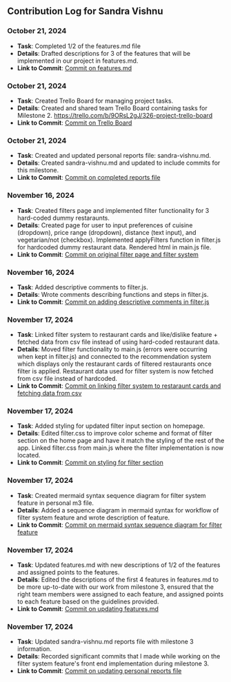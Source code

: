 ## Contribution Log for Sandra Vishnu

### October 21, 2024
- **Task**: Completed 1/2 of the features.md file
- **Details**:  Drafted descriptions for 3 of the features that will be implemented in our project in features.md.
- **Link to Commit**: [Commit on features.md](https://github.com/addie-p/Team20-Project/commit/0b5ceed2bb3f37968d5bd224f70a6785a9a2cf97)

### October 21, 2024
- **Task**: Created Trello Board for managing project tasks.
- **Details**: Created and shared team Trello Board containing tasks for Milestone 2. https://trello.com/b/9ORsL2gJ/326-project-trello-board
- **Link to Commit**: [Commit on Trello Board](https://github.com/addie-p/Team20-Project/commit/29501853070def6ff9160e73d0833b1aced97c9c)

### October 21, 2024
- **Task**: Created and updated personal reports file: sandra-vishnu.md.
- **Details**: Created sandra-vishnu.md and updated to include commits for this milestone.
- **Link to Commit**: [Commit on completed reports file](https://github.com/addie-p/Team20-Project/commit/8812684a1772b2b8d6958a7617d34e686ca90317)

### November 16, 2024
- **Task**: Created filters page and implemented filter functionality for 3 hard-coded dummy restaraunts.
- **Details**: Created page for user to input preferences of cuisine (dropdown), price range (dropdown), distance (text input), and vegetarian/not (checkbox). Implemented applyFilters function in filter.js for hardcoded dummy restaurant data. Rendered html in main.js file.
- **Link to Commit**: [Commit on original filter page and filter system](https://github.com/addie-p/Team20-Project/commit/020310e689505410918cb92bd40b1af17544d87e)


### November 16, 2024
- **Task**: Added descriptive comments to filter.js.
- **Details**: Wrote comments describing functions and steps in filter.js.
- **Link to Commit**: [Commit on adding descriptive comments in filter.js](https://github.com/addie-p/Team20-Project/commit/b97a0287f239fb96fe9373c73048673921ac9c90)


### November 17, 2024
- **Task**: Linked filter system to restaurant cards and like/dislike feature + fetched data from csv file instead of using hard-coded restaurant data.
- **Details**: Moved filter functionality to main.js (errors were occurring when kept in filter.js) and connected to the recommendation system which displays only the restaurant cards of filtered restaurants once filter is applied. Restaurant data used for filter system is now fetched from csv file instead of hardcoded.
- **Link to Commit**: [Commit on linking filter system to restaraunt cards and fetching data from csv](https://github.com/addie-p/Team20-Project/commit/555e8f9ce13c81d67a8646826de2f52f3f1437c6)


### November 17, 2024
- **Task**: Added styling for updated filter input section on homepage.
- **Details**: Edited filter.css to improve color scheme and format of filter section on the home page and have it match the styling of the rest of the app. Linked filter.css from main.js where the filter implementation is now located.
- **Link to Commit**: [Commit on styling for filter section](https://github.com/addie-p/Team20-Project/commit/6a75803427e370b94ae94311396a52e4840293e1)


### November 17, 2024
- **Task**: Created mermaid syntax sequence diagram for filter system feature in personal m3 file.
- **Details**: Added a sequence diagram in mermaid syntax for workflow of filter system feature and wrote description of feature.
- **Link to Commit**: [Commit on mermaid syntax sequence diagram for filter feature](https://github.com/addie-p/Team20-Project/commit/e7f47bf2f83b99b2c2872060b19363915f9c74fa)


### November 17, 2024
- **Task**: Updated features.md with new descriptions of 1/2 of the features and assigned points to the features.
- **Details**: Edited the descriptions of the first 4 features in features.md to be more up-to-date with our work from milestone 3, ensured that the right team members were assigned to each feature, and assigned points to each feature based on the guidelines provided.
- **Link to Commit**: [Commit on updating features.md](https://github.com/addie-p/Team20-Project/commit/36deecff412c8591c2bff7196d5b20772f9ca47f)


### November 17, 2024
- **Task**: Updated sandra-vishnu.md reports file with milestone 3 information.
- **Details**: Recorded significant commits that I made while working on the filter system feature's front end implementation during milestone 3.
- **Link to Commit**: [Commit on updating personal reports file](https://github.com/addie-p/Team20-Project/commit/184cac0af0c66708177572c4c4248c58787d29a0)